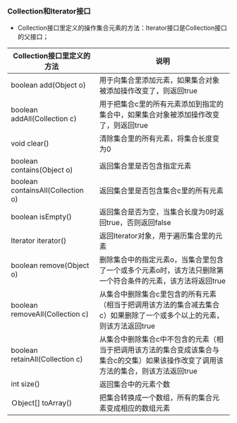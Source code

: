 ### Collection和Iterator接口
+ Collection接口里定义的操作集合元素的方法：Iterator接口是Collection接口的父接口；

|Collection接口里定义的方法|说明|
|------|------|
|boolean add(Object o)|用于向集合里添加元素，如果集合对象被添加操作改变了，则返回true|
|boolean addAll(Collection c)|用于把集合c里的所有元素添加到指定的集合中，如果集合对象被添加操作改变了，则返回true|
|void clear()|清除集合里的所有元素，将集合长度变为0|
|boolean contains(Object o)|返回集合里是否包含指定元素|
|boolean containsAll(Collection o)|返回集合里是否包含集合c里的所有元素|
|boolean isEmpty()|返回集合是否为空，当集合长度为0时返回true，否则返回false|
|Iterator iterator()|返回Iterator对象，用于遍历集合里的元素|
|boolean remove(Object o) | 删除集合中的指定元素o，当集合里包含了一个或多个元素o时，该方法只删除第一个符合条件的元素，该方法将返回true|
|boolean removeAll(Collection c)|从集合中删除集合c里包含的所有元素（相当于把调用该方法的集合减去集合c）如果删除了一个或多个以上的元素，则该方法返回true|
|boolean retainAll(Collection c)|从集合中删除集合c中不包含的元素（相当于把调用该方法的集合变成该集合与集合c的交集）如果该操作改变了调用该方法的集合，则该方法返回true|
|int size()|返回集合中的元素个数|
|Ｏbject[] toArray()|把集合转换成一个数组，所有的集合元素变成相应的数组元素|

